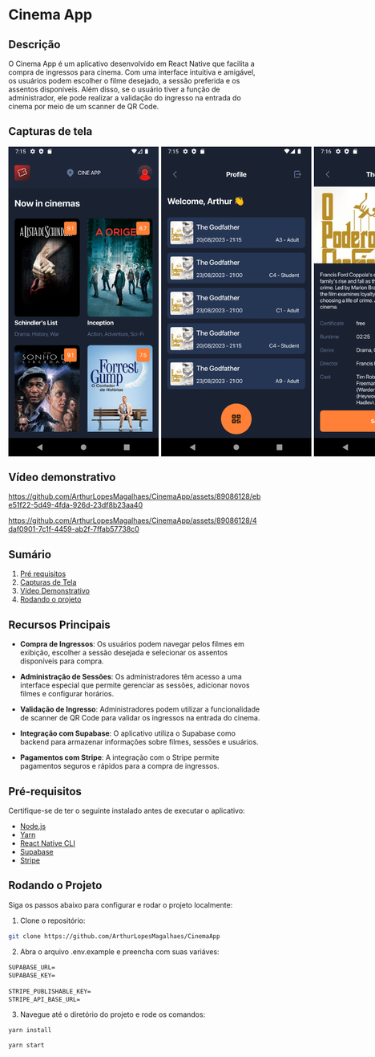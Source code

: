 # Cinema App

## Descrição

O Cinema App é um aplicativo desenvolvido em React Native que facilita a compra de ingressos para cinema. Com uma interface intuitiva e amigável, os usuários podem escolher o filme desejado, a sessão preferida e os assentos disponíveis. Além disso, se o usuário tiver a função de administrador, ele pode realizar a validação do ingresso na entrada do cinema por meio de um scanner de QR Code.

## Capturas de tela

<div style="display:flex;gap:5px">
  <img src="./screenshots/Screenshot_1.png" alt="Screenshot 1" width="300"/>
  <img src="./screenshots/Screenshot_2.png" alt="Screenshot 1" width="300"/>
  <img src="./screenshots/Screenshot_3.png" alt="Screenshot 1" width="300"/>
  <img src="./screenshots/Screenshot_4.png" alt="Screenshot 1" width="300"/>
  <img src="./screenshots/Screenshot_5.png" alt="Screenshot 1" width="300"/>
  <img src="./screenshots/Screenshot_6.png" alt="Screenshot 1" width="300"/>
  <img src="./screenshots/Screenshot_7.png" alt="Screenshot 1" width="300"/>
</div>

## Vídeo demonstrativo

https://github.com/ArthurLopesMagalhaes/CinemaApp/assets/89086128/ebe51f22-5d49-4fda-926d-23df8b23aa40


https://github.com/ArthurLopesMagalhaes/CinemaApp/assets/89086128/4daf0901-7c1f-4459-ab2f-7ffab57738c0




## Sumário

1. [Pré requisitos](#pré-requisitos)
2. [Capturas de Tela](#capturas-de-tela)
3. [Vídeo Demonstrativo](#vídeo-demonstrativo)
4. [Rodando o projeto](#rodando-o-projeto)

## Recursos Principais

- **Compra de Ingressos**: Os usuários podem navegar pelos filmes em exibição, escolher a sessão desejada e selecionar os assentos disponíveis para compra.

- **Administração de Sessões**: Os administradores têm acesso a uma interface especial que permite gerenciar as sessões, adicionar novos filmes e configurar horários.

- **Validação de Ingresso**: Administradores podem utilizar a funcionalidade de scanner de QR Code para validar os ingressos na entrada do cinema.

- **Integração com Supabase**: O aplicativo utiliza o Supabase como backend para armazenar informações sobre filmes, sessões e usuários.

- **Pagamentos com Stripe**: A integração com o Stripe permite pagamentos seguros e rápidos para a compra de ingressos.

## Pré-requisitos

Certifique-se de ter o seguinte instalado antes de executar o aplicativo:

- [Node.js](https://nodejs.org/)
- [Yarn](https://yarnpkg.com/)
- [React Native CLI](https://reactnative.dev/docs/environment-setup)
- [Supabase](https://supabase.com)
- [Stripe](https://stripe.com)

## Rodando o Projeto

Siga os passos abaixo para configurar e rodar o projeto localmente:

1. Clone o repositório:

```bash
git clone https://github.com/ArthurLopesMagalhaes/CinemaApp
```

2. Abra o arquivo .env.example e preencha com suas variáves:

```env
SUPABASE_URL=
SUPABASE_KEY=

STRIPE_PUBLISHABLE_KEY=
STRIPE_API_BASE_URL=
```

3. Navegue até o diretório do projeto e rode os comandos:

```
yarn install
```

```
yarn start
```
